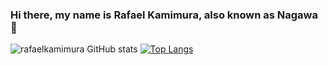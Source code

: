 ### Hi there, my name is Rafael Kamimura, also known as Nagawa 👋

![rafaelkamimura GitHub stats](https://github-readme-stats.vercel.app/api?username=rafaelkamimura&show_icons=true&theme=dark)
[![Top Langs](https://github-readme-stats.vercel.app/api/top-langs/?username=rafaelkamimura&layout=donut&theme=dark)](https://github.com/rafaelkamimura/github-readme-stats)
